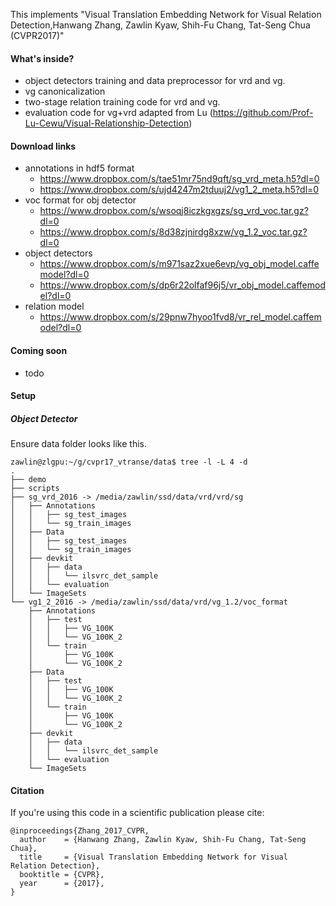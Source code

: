 This implements "Visual Translation Embedding Network for Visual Relation Detection,Hanwang Zhang, Zawlin Kyaw, Shih-Fu Chang, Tat-Seng Chua (CVPR2017)"

#### What's inside?
* object detectors training and data preprocessor for vrd and vg.
* vg canonicalization
* two-stage relation training code for vrd and vg.
* evaluation code for vg+vrd adapted from Lu (https://github.com/Prof-Lu-Cewu/Visual-Relationship-Detection)

#### Download links
* annotations in hdf5 format
    * https://www.dropbox.com/s/tae51mr75nd9qft/sg_vrd_meta.h5?dl=0
    * https://www.dropbox.com/s/ujd4247m2tduuj2/vg1_2_meta.h5?dl=0
* voc format for obj detector
    * https://www.dropbox.com/s/wsoqj8iczkgxgzs/sg_vrd_voc.tar.gz?dl=0
    * https://www.dropbox.com/s/8d38zjnirdg8xzw/vg_1.2_voc.tar.gz?dl=0
* object detectors
    * https://www.dropbox.com/s/m971saz2xue6evp/vg_obj_model.caffemodel?dl=0
    * https://www.dropbox.com/s/dp6r22olfaf96j5/vr_obj_model.caffemodel?dl=0
* relation model
    * https://www.dropbox.com/s/29pnw7hyoo1fvd8/vr_rel_model.caffemodel?dl=0

#### Coming soon
* todo

#### Setup
##### Object Detector
Ensure data folder looks like this. 

    zawlin@zlgpu:~/g/cvpr17_vtranse/data$ tree -l -L 4 -d
    .
    ├── demo
    ├── scripts
    ├── sg_vrd_2016 -> /media/zawlin/ssd/data/vrd/vrd/sg
    │   ├── Annotations
    │   │   ├── sg_test_images
    │   │   └── sg_train_images
    │   ├── Data
    │   │   ├── sg_test_images
    │   │   └── sg_train_images
    │   ├── devkit
    │   │   ├── data
    │   │   │   └── ilsvrc_det_sample
    │   │   └── evaluation
    │   └── ImageSets
    └── vg1_2_2016 -> /media/zawlin/ssd/data/vrd/vg_1.2/voc_format
        ├── Annotations
        │   ├── test
        │   │   ├── VG_100K
        │   │   └── VG_100K_2
        │   └── train
        │       ├── VG_100K
        │       └── VG_100K_2
        ├── Data
        │   ├── test
        │   │   ├── VG_100K
        │   │   └── VG_100K_2
        │   └── train
        │       ├── VG_100K
        │       └── VG_100K_2
        ├── devkit
        │   ├── data
        │   │   └── ilsvrc_det_sample
        │   └── evaluation
        └── ImageSets

#### Citation

If you're using this code in a scientific publication please cite:
```
@inproceedings{Zhang_2017_CVPR,
  author    = {Hanwang Zhang, Zawlin Kyaw, Shih-Fu Chang, Tat-Seng Chua},
  title     = {Visual Translation Embedding Network for Visual Relation Detection},
  booktitle = {CVPR},
  year      = {2017},
}
```
